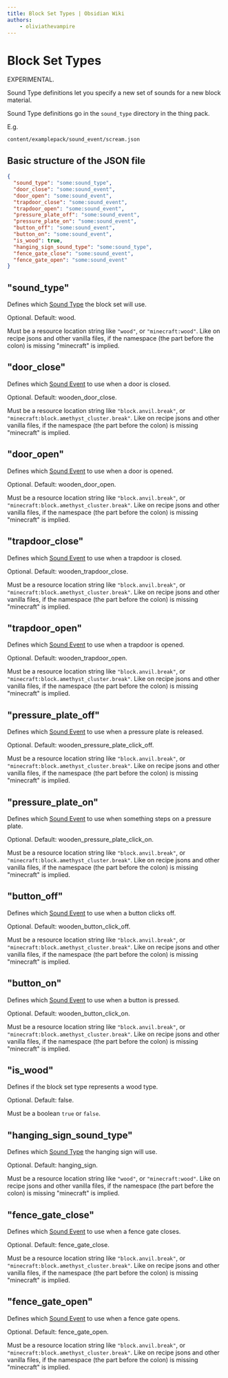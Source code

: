 ```yaml
---
title: Block Set Types | Obsidian Wiki
authors:
    - oliviathevampire
---
```


# Block Set Types

EXPERIMENTAL.

Sound Type definitions let you specify a new set of sounds for a new block material.

Sound Type definitions go in the `sound_type` directory in the thing pack.

E.g.
```
content/examplepack/sound_event/scream.json
```

## Basic structure of the JSON file

```json
{
  "sound_type": "some:sound_type",
  "door_close": "some:sound_event",
  "door_open": "some:sound_event",
  "trapdoor_close": "some:sound_event",
  "trapdoor_open": "some:sound_event",
  "pressure_plate_off": "some:sound_event",
  "pressure_plate_on": "some:sound_event",
  "button_off": "some:sound_event",
  "button_on": "some:sound_event",
  "is_wood": true,
  "hanging_sign_sound_type": "some:sound_type",
  "fence_gate_close": "some:sound_event",
  "fence_gate_open": "some:sound_event"
}
```

## "sound_type"

Defines which [Sound Type](./SoundTypes.md) the block set will use.

Optional. Default: wood.

Must be a resource location string like `"wood"`, or `"minecraft:wood"`. Like on recipe jsons and other vanilla files,
if the namespace (the part before the colon) is missing "minecraft" is implied.

## "door_close"

Defines which [Sound Event](./SoundEvents.md) to use when a door is closed.

Optional. Default: wooden_door_close.

Must be a resource location string like `"block.anvil.break"`, or `"minecraft:block.amethyst_cluster.break"`. Like on recipe jsons and other vanilla files,
if the namespace (the part before the colon) is missing "minecraft" is implied.

## "door_open"

Defines which [Sound Event](./SoundEvents.md) to use when a door is opened.

Optional. Default: wooden_door_open.

Must be a resource location string like `"block.anvil.break"`, or `"minecraft:block.amethyst_cluster.break"`. Like on recipe jsons and other vanilla files,
if the namespace (the part before the colon) is missing "minecraft" is implied.

## "trapdoor_close"

Defines which [Sound Event](./SoundEvents.md) to use when a trapdoor is closed.

Optional. Default: wooden_trapdoor_close.

Must be a resource location string like `"block.anvil.break"`, or `"minecraft:block.amethyst_cluster.break"`. Like on recipe jsons and other vanilla files,
if the namespace (the part before the colon) is missing "minecraft" is implied.

## "trapdoor_open"

Defines which [Sound Event](./SoundEvents.md) to use when a trapdoor is opened.

Optional. Default: wooden_trapdoor_open.

Must be a resource location string like `"block.anvil.break"`, or `"minecraft:block.amethyst_cluster.break"`. Like on recipe jsons and other vanilla files,
if the namespace (the part before the colon) is missing "minecraft" is implied.

## "pressure_plate_off"

Defines which [Sound Event](./SoundEvents.md) to use when a pressure plate is released.

Optional. Default: wooden_pressure_plate_click_off.

Must be a resource location string like `"block.anvil.break"`, or `"minecraft:block.amethyst_cluster.break"`. Like on recipe jsons and other vanilla files,
if the namespace (the part before the colon) is missing "minecraft" is implied.

## "pressure_plate_on"

Defines which [Sound Event](./SoundEvents.md) to use when something steps on a pressure plate.

Optional. Default: wooden_pressure_plate_click_on.

Must be a resource location string like `"block.anvil.break"`, or `"minecraft:block.amethyst_cluster.break"`. Like on recipe jsons and other vanilla files,
if the namespace (the part before the colon) is missing "minecraft" is implied.

## "button_off"

Defines which [Sound Event](./SoundEvents.md) to use when a button clicks off.

Optional. Default: wooden_button_click_off.

Must be a resource location string like `"block.anvil.break"`, or `"minecraft:block.amethyst_cluster.break"`. Like on recipe jsons and other vanilla files,
if the namespace (the part before the colon) is missing "minecraft" is implied.

## "button_on"

Defines which [Sound Event](./SoundEvents.md) to use when a button is pressed.

Optional. Default: wooden_button_click_on.

Must be a resource location string like `"block.anvil.break"`, or `"minecraft:block.amethyst_cluster.break"`. Like on recipe jsons and other vanilla files,
if the namespace (the part before the colon) is missing "minecraft" is implied.

## "is_wood"

Defines if the block set type represents a wood type.

Optional. Default: false.

Must be a boolean `true` or `false`.

## "hanging_sign_sound_type"

Defines which [Sound Type](./SoundTypes.md) the hanging sign will use.

Optional. Default: hanging_sign.

Must be a resource location string like `"wood"`, or `"minecraft:wood"`. Like on recipe jsons and other vanilla files,
if the namespace (the part before the colon) is missing "minecraft" is implied.

## "fence_gate_close"

Defines which [Sound Event](./SoundEvents.md) to use when a fence gate closes.

Optional. Default: fence_gate_close.

Must be a resource location string like `"block.anvil.break"`, or `"minecraft:block.amethyst_cluster.break"`. Like on recipe jsons and other vanilla files,
if the namespace (the part before the colon) is missing "minecraft" is implied.

## "fence_gate_open"

Defines which [Sound Event](./SoundEvents.md) to use when a fence gate opens.

Optional. Default: fence_gate_open.

Must be a resource location string like `"block.anvil.break"`, or `"minecraft:block.amethyst_cluster.break"`. Like on recipe jsons and other vanilla files,
if the namespace (the part before the colon) is missing "minecraft" is implied.